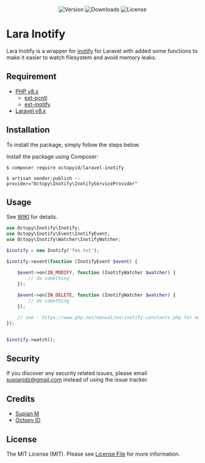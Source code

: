 <p align="center">
    <img src="https://img.shields.io/packagist/v/octopyid/laravel-inotify.svg?style=for-the-badge" alt="Version">
    <img src="https://img.shields.io/packagist/dt/octopyid/laravel-inotify.svg?style=for-the-badge&color=F28D1A" alt="Downloads">
    <img src="https://img.shields.io/packagist/l/octopyid/laravel-inotify.svg?style=for-the-badge" alt="License">
</p>

# Lara Inotify

Lara Inotify is a wrapper for [inotify](https://www.php.net/manual/en/book.inotify.php) for Laravel with added some
functions to make it easier to watch filesystem and avoid memory leaks.

## Requirement

- [PHP v8.x](https://www.php.net/downloads/)
    - [ext-pcntl](https://www.php.net/manual/en/book.pcntl.php)
    - [ext-inotify](https://www.php.net/manual/en/book.inotify.php)
- [Laravel v8.x](https://laravel.com/)

## Installation

To install the package, simply follow the steps below.

Install the package using Composer:

```
$ composer require octopyid/laravel-inotify

$ artisan vendor:publish --provider="Octopy\Inotify\InotifyServiceProvider"
```

## Usage

See [WIKI](https://github.com/OctopyID/LaraInotify/wiki) for details.

```php
use Octopy\Inotify\Inotify;
use Octopy\Inotify\Event\InotifyEvent;
use Octopy\Inotify\Watcher\InotifyWatcher;

$inotify = new Inotify('foo.txt');

$inotify->event(function (InotifyEvent $event) {

    $event->on(IN_MODIFY, function (InotifyWatcher $watcher) {
        // do something
    });
    
    $event->on(IN_DELETE, function (InotifyWatcher $watcher) {
        // do something
    });

    // see : https://www.php.net/manual/en/inotify.constants.php for more events.
});


$inotify->watch();
```

## Security

If you discover any security related issues, please email [supianidz@gmail.com](mailto:supianidz@gmail.com) instead of
using the issue tracker.

## Credits

- [Supian M](https://github.com/SupianIDz)
- [Octopy ID](https://github.com/OctopyID)

## License

The MIT License (MIT). Please see [License File](LICENSE) for more information.
